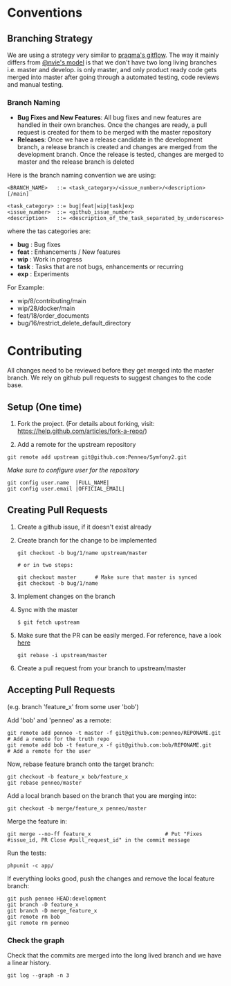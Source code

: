 # Conventions

## Branching Strategy

We are using a strategy very similar to [praqma's gitflow](http://www.praqma.com/resources/papers/git-flow).
The way it mainly differs from [@nvie's model](http://nvie.com/posts/a-successful-git-branching-model/) is that we don't have two long living branches i.e. master and develop. is only master, and only product ready code gets merged into master after going through a automated testing, code reviews and manual testing. 

### Branch Naming

* **Bug Fixes and New Features**: All bug fixes and new features are handled in their own branches. Once the changes are ready, a pull request is created for them to be merged with the master repository
* **Releases**: Once we have a release candidate in the development branch, a release branch is created and changes are merged from the development branch. Once the release is tested, changes are merged to master and the release branch is deleted

Here is the branch naming convention we are using:

```
<BRANCH_NAME>   ::= <task_category>/<issue_number>/<description> [/main]

<task_category> ::= bug|feat|wip|task|exp
<issue_number>  ::= <github_issue_number>
<description>   ::= <description_of_the_task_separated_by_underscores>
```

where the tas categories are:

- **bug**  : Bug fixes
- **feat** : Enhancements / New features
- **wip**  : Work in progress
- **task** : Tasks that are not bugs, enhancements or recurring
- **exp**  : Experiments 

For Example:
- wip/8/contributing/main
- wip/28/docker/main
- feat/18/order_documents
- bug/16/restrict_delete_default_directory

# Contributing

All changes need to be reviewed before they get merged into the master
branch. We rely on github pull requests to suggest changes to the code
base.

## Setup (One time)

1. Fork the project. (For details about forking, visit: https://help.github.com/articles/fork-a-repo/)

2. Add a remote for the upstream repository
```
git remote add upstream git@github.com:Penneo/Symfony2.git
```

*Make sure to configure user for the repository*
```
git config user.name  |FULL_NAME|
git config user.email |OFFICIAL_EMAIL|
```


## Creating Pull Requests

1. Create a github issue, if it doesn't exist already

2. Create branch for the change to be implemented
	```
	git checkout -b bug/1/name upstream/master
	
	# or in two steps:
	
	git checkout master      # Make sure that master is synced
	git checkout -b bug/1/name
	```

3. Implement changes on the branch

4. Sync with the master
	```
	$ git fetch upstream
	```

5. Make sure that the PR can be easily merged. For reference, have a look [here](https://github.com/edx/edx-platform/wiki/How-to-Rebase-a-Pull-Request)

	```
	git rebase -i upstream/master
	```

6. Create a pull request from your branch to upstream/master

## Accepting Pull Requests

(e.g. branch 'feature_x' from some user 'bob')

Add 'bob' and 'penneo' as a remote:

    git remote add penneo -t master -f git@github.com:penneo/REPONAME.git            # Add a remote for the truth repo
	git remote add bob -t feature_x -f git@github.com:bob/REPONAME.git               # Add a remote for the user

Now, rebase feature branch onto the target branch:

	git checkout -b feature_x bob/feature_x
	git rebase penneo/master

Add a local branch based on the branch that you are merging into:

    git checkout -b merge/feature_x penneo/master

Merge the feature in:

	git merge --no-ff feature_x                        # Put "Fixes #issue_id, PR Close #pull_request_id" in the commit message

Run the tests:

	phpunit -c app/

If everything looks good, push the changes and remove the local feature branch:

	git push penneo HEAD:development
	git branch -D feature_x
	git branch -D merge_feature_x
	git remote rm bob
	git remote rm penneo

### Check the graph

Check that the commits are merged into the long lived branch and we
have a linear history.

	git log --graph -n 3
